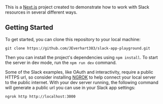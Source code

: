 This is a [Next.js](https://nextjs.org/) project created to demonstrate how to work with Slack resources in several different ways.

## Getting Started

To get started, you can clone this repository to your local machine:

```
git clone https://github.com/JEverhart383/slack-app-playground.git
```

Then you can install the project's dependencies using `npm install`. To start the server in dev mode, run the `npm run dev` command.

Some of the Slack examples, like OAuth and interactivity, require a public HTTPS url, so consider installing [NGROK](https://ngrok.com/) to help connect your local server to the public internet. With your dev server running, the following command will generate a public url you can use in your Slack app settings:

```
ngrok http http://localhost:3000
```
